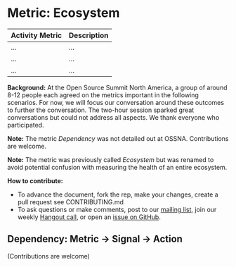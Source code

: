 # Metric: Ecosystem

Activity Metric | Description
--- | ---
 ... | ...
 ... | ...
 ... | ...

**Background:**
At the Open Source Summit North America, a group of around 8-12 people each agreed on the metrics important in the following scenarios.
For now, we will focus our conversation around these outcomes to further the conversation.
The two-hour session sparked great conversations but could not address all aspects.
We thank everyone who participated.

**Note:** The metric *Dependency* was not detailed out at OSSNA. Contributions are welcome.

**Note:** The metric was previously called *Ecosystem* but was renamed to avoid potential confusion with measuring the health of an entire ecosystem.

**How to contribute:**
- To advance the document, fork the rep, make your changes, create a pull request see CONTRIBUTING.md
- To ask questions or make comments, post to our [mailing list][ml], join our weekly [Hangout call][ho], or open an [issue on GitHub][issue].

[ml]: https://wiki.linuxfoundation.org/chaoss/metrics#mail-list
[ho]: https://wiki.linuxfoundation.org/chaoss/metrics#weekly-hangout
[issue]: https://github.com/chaoss/metrics/issues

## Dependency: Metric -> Signal -> Action
(Contributions are welcome)
